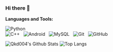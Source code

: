 ### Hi there 👋
<!--
**rusty-sj/rusty-sj** is a ✨ _special_ ✨ repository because its `README.md` (this file) appears on your GitHub profile.
Here are some ideas to get you started:

- 🔭 I’m currently working on ...
- 🌱 I’m currently learning ...
- 👯 I’m looking to collaborate on ...
- 🤔 I’m looking for help with ...
- 💬 Ask me about ...
- 📫 How to reach me: ...
- 😄 Pronouns: ...
- ⚡ Fun fact: ...
- 🤔 I’m looking for help with Statistics
- 👯 I’m looking to collaborate on ...
-->


**Languages and Tools:** 

![Python](https://img.shields.io/badge/-Python-black?logo=python&style=social)  
![C++](https://img.shields.io/badge/-C-black?logo=c&style=social)&nbsp;&nbsp;
![Android](https://img.shields.io/badge/-Android-black?logo=android&style=social)&nbsp;&nbsp;
![MySQL](https://img.shields.io/badge/-MySQL-black?logo=mysql&style=social)&nbsp;&nbsp;
![Git](https://img.shields.io/badge/-Git-black?logo=git&style=social)&nbsp;&nbsp;
![GitHub](https://img.shields.io/badge/-GitHub-black?logo=github&style=social)&nbsp;&nbsp;


![Qkd004's Github Stats](https://github-readme-stats.vercel.app/api?username=Qkd004&count_private=true&show_icons=true&include_all_commits=true&cache_seconds=86400)
![Top Langs](https://github-readme-stats.vercel.app/api/top-langs/?username=Qkd004&hide=TeX&layout=compact)

